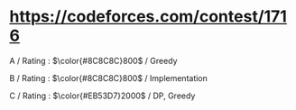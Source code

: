 # https://codeforces.com/contest/1716

A / Rating : $\color{#8C8C8C}800$ / Greedy

B / Rating : $\color{#8C8C8C}800$ / Implementation

C / Rating : $\color{#EB53D7}2000$ / DP, Greedy

